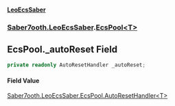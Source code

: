 #### [LeoEcsSaber](index.md 'index')
### [Saber7ooth.LeoEcsSaber](Saber7ooth.LeoEcsSaber.md 'Saber7ooth.LeoEcsSaber').[EcsPool&lt;T&gt;](EcsPool_T_.md 'Saber7ooth.LeoEcsSaber.EcsPool<T>')

## EcsPool<T>._autoReset Field

```csharp
private readonly AutoResetHandler _autoReset;
```

#### Field Value
[Saber7ooth.LeoEcsSaber.EcsPool.AutoResetHandler&lt;](EcsPool_T_.AutoResetHandler(T).md 'Saber7ooth.LeoEcsSaber.EcsPool<T>.AutoResetHandler(T)')[T](EcsPool_T_.md#Saber7ooth.LeoEcsSaber.EcsPool_T_.T 'Saber7ooth.LeoEcsSaber.EcsPool<T>.T')[&gt;](EcsPool_T_.AutoResetHandler(T).md 'Saber7ooth.LeoEcsSaber.EcsPool<T>.AutoResetHandler(T)')
